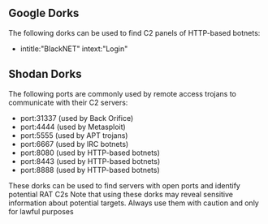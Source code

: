 ## Google Dorks

The following dorks can be used to find C2 panels of HTTP-based botnets:

- intitle:"BlackNET" intext:"Login"

## Shodan Dorks

The following ports are commonly used by remote access trojans to communicate with their C2 servers:
- port:31337 (used by Back Orifice)
- port:4444 (used by Metasploit)
- port:5555 (used by APT trojans)
- port:6667 (used by IRC botnets)
- port:8080 (used by HTTP-based botnets)
- port:8443 (used by HTTP-based botnets)
- port:8888 (used by HTTP-based botnets)

These dorks can be used to find servers with open ports and identify potential RAT C2s  Note that using these dorks may reveal sensitive information about potential targets. Always use them with caution and only for lawful purposes

